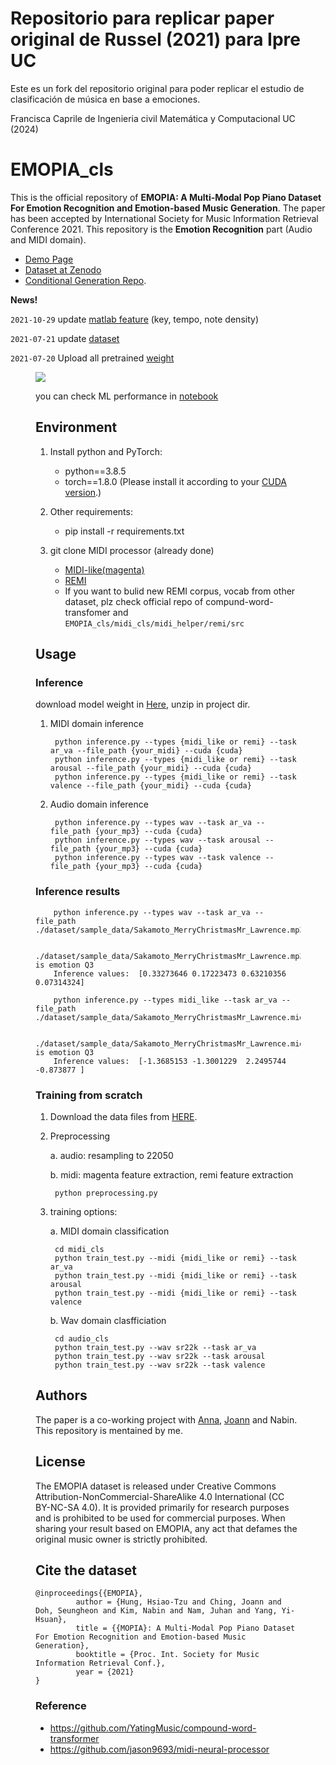# Repositorio para replicar paper original de Russel (2021) para Ipre UC


Este es un fork del repositorio original para poder replicar el estudio de clasificación de música en base a emociones.

Francisca Caprile de Ingenieria civil Matemática y Computacional UC (2024)

# EMOPIA_cls

This is the official repository of **EMOPIA: A Multi-Modal Pop Piano Dataset For Emotion Recognition and Emotion-based Music Generation**. The paper has been accepted by International Society for Music Information Retrieval Conference 2021. This repository is the **Emotion Recognition** part (Audio and MIDI domain).

- [Demo Page](https://annahung31.github.io/EMOPIA/)
- [Dataset at Zenodo](https://zenodo.org/record/5090631#.YQEZZ1Mzaw5)
- [Conditional Generation Repo](https://github.com/annahung31/EMOPIA).


**News!**

`2021-10-29` update [matlab feature](https://drive.google.com/file/d/1lG3KMYhRZsBr3ILqcES2aVY21xhvCr7i/view?usp=sharing) (key, tempo, note density)

`2021-07-21` update [dataset](https://zenodo.org/record/5090631#.YQEZZ1Mzaw5)

`2021-07-20` Upload all pretrained [weight](https://drive.google.com/file/d/1L_NOVKCElwcYUEAKp1-FZj_G6Hcq2g2c/view?usp=sharing)

<figure><img src="figs/results.png">

you can check ML performance in [notebook](https://github.com/Dohppak/EMOPIA_cls/blob/main/notebook/1.ML%20Classifier.ipynb)

## Environment

1. Install python and PyTorch:
    - python==3.8.5
    - torch==1.8.0 (Please install it according to your [CUDA version](https://pytorch.org/get-started/previous-versions/#linux-and-windows-4).)
    
2. Other requirements:
    - pip install -r requirements.txt

3. git clone MIDI processor (already done)
    - [MIDI-like(magenta)](https://github.com/jason9693/midi-neural-processor)
    - [REMI](https://github.com/YatingMusic/compound-word-transformer/blob/main/dataset/Dataset.md)
    - If you want to bulid new REMI corpus, vocab from other dataset, plz check official repo of compund-word-transfomer and `EMOPIA_cls/midi_cls/midi_helper/remi/src`

## Usage

### Inference
download model weight in [Here](https://drive.google.com/file/d/1L_NOVKCElwcYUEAKp1-FZj_G6Hcq2g2c/view?usp=sharing), unzip in project dir.

1. MIDI domain inference

        python inference.py --types {midi_like or remi} --task ar_va --file_path {your_midi} --cuda {cuda}
        python inference.py --types {midi_like or remi} --task arousal --file_path {your_midi} --cuda {cuda}
        python inference.py --types {midi_like or remi} --task valence --file_path {your_midi} --cuda {cuda}

2. Audio domain inference

        python inference.py --types wav --task ar_va --file_path {your_mp3} --cuda {cuda}
        python inference.py --types wav --task arousal --file_path {your_mp3} --cuda {cuda}
        python inference.py --types wav --task valence --file_path {your_mp3} --cuda {cuda}

### Inference results

        python inference.py --types wav --task ar_va --file_path ./dataset/sample_data/Sakamoto_MerryChristmasMr_Lawrence.mp3

        ./dataset/sample_data/Sakamoto_MerryChristmasMr_Lawrence.mp3  is emotion Q3
        Inference values:  [0.33273646 0.17223473 0.63210356 0.07314324]

        python inference.py --types midi_like --task ar_va --file_path ./dataset/sample_data/Sakamoto_MerryChristmasMr_Lawrence.mid

        ./dataset/sample_data/Sakamoto_MerryChristmasMr_Lawrence.mid  is emotion Q3
        Inference values:  [-1.3685153 -1.3001229  2.2495744 -0.873877 ]

### Training from scratch
1. Download the data files from [HERE](https://zenodo.org/record/5090631#.YQEZZ1Mzaw5).
    
2. Preprocessing

    a. audio: resampling to 22050

    b. midi: magenta feature extraction, remi feature extraction

        python preprocessing.py

3. training options:  

    a. MIDI domain classification

        cd midi_cls
        python train_test.py --midi {midi_like or remi} --task ar_va
        python train_test.py --midi {midi_like or remi} --task arousal
        python train_test.py --midi {midi_like or remi} --task valence


    b. Wav domain clasfficiation

        cd audio_cls
        python train_test.py --wav sr22k --task ar_va
        python train_test.py --wav sr22k --task arousal
        python train_test.py --wav sr22k --task valence

## Authors

The paper is a co-working project with [Anna](https://github.com/annahung31), [Joann](https://github.com/joann8512) and Nabin. This repository is mentained by me.

## License
The EMOPIA dataset is released under Creative Commons Attribution-NonCommercial-ShareAlike 4.0 International (CC BY-NC-SA 4.0). It is provided primarily for research purposes and is prohibited to be used for commercial purposes. When sharing your result based on EMOPIA, any act that defames the original music owner is strictly prohibited.


## Cite the dataset

```
@inproceedings{{EMOPIA},
         author = {Hung, Hsiao-Tzu and Ching, Joann and Doh, Seungheon and Kim, Nabin and Nam, Juhan and Yang, Yi-Hsuan},
         title = {{MOPIA}: A Multi-Modal Pop Piano Dataset For Emotion Recognition and Emotion-based Music Generation},
         booktitle = {Proc. Int. Society for Music Information Retrieval Conf.},
         year = {2021}
}
```

### Reference
- https://github.com/YatingMusic/compound-word-transformer
- https://github.com/jason9693/midi-neural-processor
